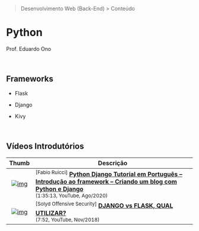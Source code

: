 > Desenvolvimento Web (Back-End) > Conteúdo

# Python

Prof. Eduardo Ono

<br>

## Frameworks

* Flask

* Django

* Kivy

<br>

## Vídeos Introdutórios

| Thumb | Descrição |
| :-: | --- |
| [![img](https://img.youtube.com/vi/Dzuiy-JNi-E/default.jpg)](https://www.youtube.com/watch?v=Dzuiy-JNi-E) | <sup>[Fabio Ruicci]</sup> [__Python Django Tutorial em Português – Introdução ao framework – Criando um blog com Python e Django__](https://www.youtube.com/watch?v=Dzuiy-JNi-E)<br> <sub>(1:35:13, YouTube, Ago/2020)</sub>
| [![img](https://img.youtube.com/vi/fYvmTBHa5oI/default.jpg)](https://www.youtube.com/watch?v=fYvmTBHa5oI) | <sup>[Solyd Offensive Security]</sup> [__DJANGO vs FLASK, QUAL UTILIZAR?__](https://www.youtube.com/watch?v=fYvmTBHa5oI)<br> <sub>(7:52, YouTube, Nov/2018)</sub>

<br>

